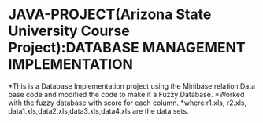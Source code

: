 JAVA-PROJECT(Arizona State University Course Project):DATABASE MANAGEMENT IMPLEMENTATION
============

*This is a Database Implementation project using the Minibase relation Data base code and modified the code to make it a
Fuzzy Database.
*Worked with the  fuzzy database with score for each column.
*where r1.xls, r2.xls, data1.xls,data2.xls,data3.xls,data4.xls are the data sets.
